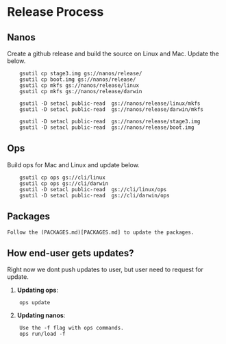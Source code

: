 # Release Process

## Nanos
Create a github release and build the source on 
Linux and Mac. Update the below.

```
    gsutil cp stage3.img gs://nanos/release/
    gsutil cp boot.img gs://nanos/release/
    gsutil cp mkfs gs://nanos/release/linux 
    gsutil cp mkfs gs://nanos/release/darwin

    gsutil -D setacl public-read  gs://nanos/release/linux/mkfs 
    gsutil -D setacl public-read  gs://nanos/release/darwin/mkfs 
        
    gsutil -D setacl public-read  gs://nanos/release/stage3.img 
    gsutil -D setacl public-read  gs://nanos/release/boot.img 
```

## Ops
Build ops for Mac and Linux and update below.
```
    gsutil cp ops gs://cli/linux 
    gsutil cp ops gs://cli/darwin
    gsutil -D setacl public-read  gs://cli/linux/ops 
    gsutil -D setacl public-read  gs://cli/darwin/ops 

```
## Packages
    Follow the (PACKAGES.md)[PACKAGES.md] to update the packages.

## How end-user gets updates?
Right now we dont push updates to user, but user need to request for update.
    
1. **Updating ops**:
```
    ops update
```
2. **Updating nanos**:
```
    Use the -f flag with ops commands.
    ops run/load -f  
```
